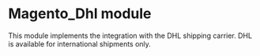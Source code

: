 # Magento_Dhl module

This module implements the integration with the DHL shipping carrier.
DHL is available for international shipments only.
